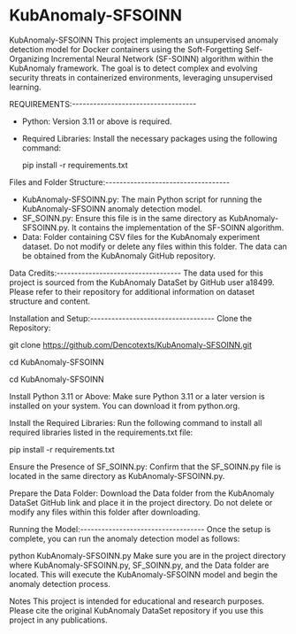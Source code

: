 # KubAnomaly-SFSOINN
KubAnomaly-SFSOINN
This project implements an unsupervised anomaly detection model for Docker containers using the Soft-Forgetting Self-Organizing Incremental Neural Network (SF-SOINN) algorithm within the KubAnomaly framework. The goal is to detect complex and evolving security threats in containerized environments, leveraging unsupervised learning.

REQUIREMENTS:-----------------------------------
* Python: Version 3.11 or above is required.
* Required Libraries: Install the necessary packages using the following command:

  pip install -r requirements.txt

Files and Folder Structure:-----------------------------------
* KubAnomaly-SFSOINN.py: The main Python script for running the KubAnomaly-SFSOINN anomaly detection model.
* SF_SOINN.py: Ensure this file is in the same directory as KubAnomaly-SFSOINN.py. It contains the implementation of the SF-SOINN algorithm.
* Data: Folder containing CSV files for the KubAnomaly experiment dataset. Do not modify or delete any files within this folder. The data can be obtained from the KubAnomaly GitHub repository.

Data Credits:-----------------------------------
The data used for this project is sourced from the KubAnomaly DataSet by GitHub user a18499. Please refer to their repository for additional information on dataset structure and content.

Installation and Setup:-----------------------------------
Clone the Repository:

git clone https://github.com/Dencotexts/KubAnomaly-SFSOINN.git

cd KubAnomaly-SFSOINN


cd KubAnomaly-SFSOINN

Install Python 3.11 or Above: Make sure Python 3.11 or a later version is installed on your system. You can download it from python.org.

Install the Required Libraries: Run the following command to install all required libraries listed in the requirements.txt file:

pip install -r requirements.txt

Ensure the Presence of SF_SOINN.py: Confirm that the SF_SOINN.py file is located in the same directory as KubAnomaly-SFSOINN.py.

Prepare the Data Folder: Download the Data folder from the KubAnomaly DataSet GitHub link and place it in the project directory. Do not delete or modify any files within this folder after downloading.

Running the Model:-----------------------------------
Once the setup is complete, you can run the anomaly detection model as follows:

python KubAnomaly-SFSOINN.py
Make sure you are in the project directory where KubAnomaly-SFSOINN.py, SF_SOINN.py, and the Data folder are located. This will execute the KubAnomaly-SFSOINN model and begin the anomaly detection process.

Notes
This project is intended for educational and research purposes.
Please cite the original KubAnomaly DataSet repository if you use this project in any publications.
